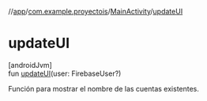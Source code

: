 //[app](../../../index.md)/[com.example.proyectois](../index.md)/[MainActivity](index.md)/[updateUI](update-u-i.md)

# updateUI

[androidJvm]\
fun [updateUI](update-u-i.md)(user: FirebaseUser?)

Función para mostrar el nombre de las cuentas existentes.
